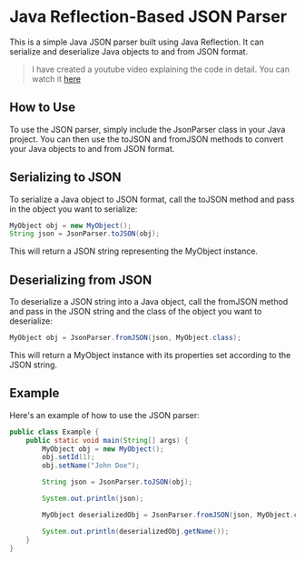 # Java Reflection-Based JSON Parser

This is a simple Java JSON parser built using Java Reflection. It can serialize and deserialize Java objects to and from JSON format.

> I have created a youtube video explaining the code in detail. You can watch it [here](https://youtu.be/dLDXsq8Nr4o)

## How to Use
To use the JSON parser, simply include the JsonParser class in your Java project. You can then use the toJSON and fromJSON methods to convert your Java objects to and from JSON format.

## Serializing to JSON
To serialize a Java object to JSON format, call the toJSON method and pass in the object you want to serialize:

```java
MyObject obj = new MyObject();
String json = JsonParser.toJSON(obj);
```

This will return a JSON string representing the MyObject instance.

## Deserializing from JSON
To deserialize a JSON string into a Java object, call the fromJSON method and pass in the JSON string and the class of the object you want to deserialize:

```java
MyObject obj = JsonParser.fromJSON(json, MyObject.class);
```

This will return a MyObject instance with its properties set according to the JSON string.

## Example
Here's an example of how to use the JSON parser:

```java
public class Example {
    public static void main(String[] args) {
        MyObject obj = new MyObject();
        obj.setId(1);
        obj.setName("John Doe");

        String json = JsonParser.toJSON(obj);

        System.out.println(json);

        MyObject deserializedObj = JsonParser.fromJSON(json, MyObject.class);

        System.out.println(deserializedObj.getName());
    }
}
```

